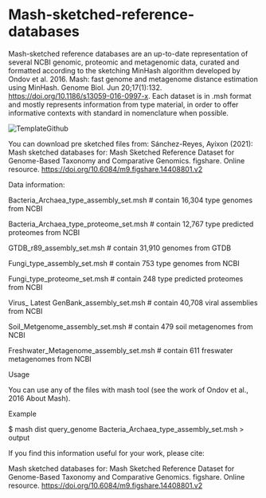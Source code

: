 # Mash-sketched-reference-databases
Mash-sketched reference databases are an up-to-date representation of several NCBI genomic, proteomic and metagenomic data, curated and formatted according to the sketching  MinHash algorithm developed by Ondov et al. 2016. Mash: fast genome and metagenome distance estimation using MinHash. Genome Biol. Jun 20;17(1):132. https://doi.org/10.1186/s13059-016-0997-x. Each dataset is in .msh format and mostly represents information from type material, in order to offer informative contexts with standard in nomenclature when possible.

![TemplateGithub](https://user-images.githubusercontent.com/42699236/115393742-a1237d00-a1a7-11eb-98b1-2d703854a357.jpg)


You can download pre sketched files from:
Sánchez-Reyes, Ayixon (2021): Mash sketched databases for: Mash Sketched Reference Dataset for Genome-Based Taxonomy and Comparative Genomics. figshare. Online resource. https://doi.org/10.6084/m9.figshare.14408801.v2 

Data information:

Bacteria_Archaea_type_assembly_set.msh  # contain 16,304 type genomes from NCBI

Bacteria_Archaea_type_proteome_set.msh  # contain 12,767 type predicted proteomes from NCBI

GTDB_r89_assembly_set.msh               # contain 31,910 genomes from GTDB

Fungi_type_assembly_set.msh             # contain 753 type genomes from NCBI

Fungi_type_proteome_set.msh             # contain 248 type predicted proteomes from NCBI

Virus_ Latest GenBank_assembly_set.msh  # contain 40,708 viral assemblies from NCBI

Soil_Metgenome_assembly_set.msh         # contain 479 soil metagenomes from NCBI

Freshwater_Metagenome_assembly_set.msh  # contain 611 freswater metagenomes from NCBI

Usage

You can use any of the files with mash tool (see the work of Ondov et al., 2016 About Mash).

Example

$ mash dist query_genome  Bacteria_Archaea_type_assembly_set.msh > output

If you find this information useful for your work, please cite:

Mash sketched databases for: Mash Sketched Reference Dataset for Genome-Based Taxonomy and Comparative Genomics. figshare. Online resource. https://doi.org/10.6084/m9.figshare.14408801.v2 
